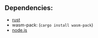 
## Dependencies:
  * [rust](https://www.rust-lang.org)
  * wasm-pack: (`cargo install wasm-pack`)
  * [node.js](https://nodejs.org/en/)
